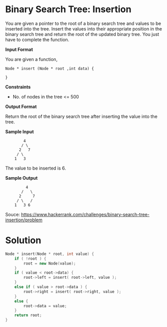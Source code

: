 # Binary Search Tree: Insertion

You are given a pointer to the root of a binary search tree and values to be inserted into the tree. Insert the values into their appropriate position in the binary search tree and return the root of the updated binary tree. You just have to complete the function.

**Input Format**

You are given a function,

```
Node * insert (Node * root ,int data) {

}
```

**Constraints**

- No. of nodes in the tree <= 500

**Output Format**

Return the root of the binary search tree after inserting the value into the tree.

**Sample Input**

```
        4
       / \
      2   7
     / \
    1   3
```

The value to be inserted is 6.

**Sample Output**

```
         4
       /   \
      2     7
     / \   /
    1   3 6
```

Souce: https://www.hackerrank.com/challenges/binary-search-tree-insertion/problem



# Solution

```c++
Node * insert(Node * root, int value) {
    if ( !root ) {
        root = new Node(value);
    }
    if ( value < root->data) {
        root->left = insert( root->left, value );
    }
    else if ( value > root->data ) {
        root->right = insert( root->right, value );
    }
    else {
        root->data = value;
    }
    return root;            
}
```

